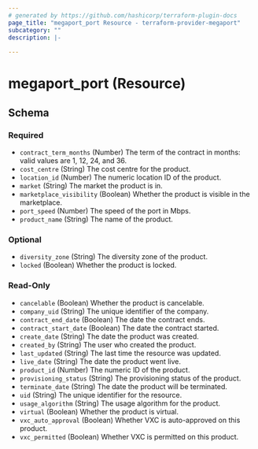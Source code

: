 ```yaml
---
# generated by https://github.com/hashicorp/terraform-plugin-docs
page_title: "megaport_port Resource - terraform-provider-megaport"
subcategory: ""
description: |-
  
---
```


# megaport_port (Resource)





<!-- schema generated by tfplugindocs -->
## Schema

### Required

- `contract_term_months` (Number) The term of the contract in months: valid values are 1, 12, 24, and 36.
- `cost_centre` (String) The cost centre for the product.
- `location_id` (Number) The numeric location ID of the product.
- `market` (String) The market the product is in.
- `marketplace_visibility` (Boolean) Whether the product is visible in the marketplace.
- `port_speed` (Number) The speed of the port in Mbps.
- `product_name` (String) The name of the product.

### Optional

- `diversity_zone` (String) The diversity zone of the product.
- `locked` (Boolean) Whether the product is locked.

### Read-Only

- `cancelable` (Boolean) Whether the product is cancelable.
- `company_uid` (String) The unique identifier of the company.
- `contract_end_date` (Boolean) The date the contract ends.
- `contract_start_date` (Boolean) The date the contract started.
- `create_date` (String) The date the product was created.
- `created_by` (String) The user who created the product.
- `last_updated` (String) The last time the resource was updated.
- `live_date` (String) The date the product went live.
- `product_id` (Number) The numeric ID of the product.
- `provisioning_status` (String) The provisioning status of the product.
- `terminate_date` (String) The date the product will be terminated.
- `uid` (String) The unique identifier for the resource.
- `usage_algorithm` (String) The usage algorithm for the product.
- `virtual` (Boolean) Whether the product is virtual.
- `vxc_auto_approval` (Boolean) Whether VXC is auto-approved on this product.
- `vxc_permitted` (Boolean) Whether VXC is permitted on this product.
